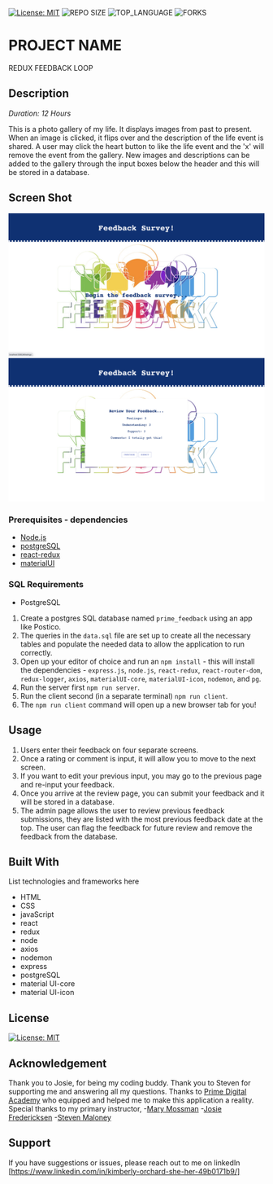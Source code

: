 [![License: MIT](https://img.shields.io/badge/License-MIT-yellow.svg)](https://opensource.org/licenses/MIT)
![REPO SIZE](https://img.shields.io/github/repo-size/korchard/redux-feedback-loop?style=flat-square)
![TOP_LANGUAGE](https://img.shields.io/github/languages/top/korchard/redux-feedback-loop?style=flat-square)
![FORKS](https://img.shields.io/github/forks/korchard/redux-feedback-loop.svg?style=social)

# PROJECT NAME

REDUX FEEDBACK LOOP

## Description

_Duration: 12 Hours_

This is a photo gallery of my life. It displays images from past to present. When an image is clicked, it flips over and the description of the life event is shared. A user may click the heart button to like the life event and the 'x' will remove the event from the gallery. New images and descriptions can be added to the gallery through the input boxes below the header and this will be stored in a database. 

## Screen Shot

![feedback_survey](./public/images/ss1.png)
![feedback_survey](./public/images/ss2.png)

### Prerequisites - dependencies

- [Node.js](https://nodejs.org/en/)
- [postgreSQL](https://www.postgresql.org/download/)
- [react-redux](https://redux.js.org/introduction/installation)
- [materialUI](https://material-ui.com/getting-started/installation/)

### SQL Requirements
- PostgreSQL

1. Create a postgres SQL database named `prime_feedback` using an app like Postico.
2. The queries in the `data.sql` file are set up to create all the necessary tables and populate the needed data to allow the application to run correctly. 
3. Open up your editor of choice and run an `npm install` - this will install the dependencies - `express.js`, `node.js`, `react-redux`, `react-router-dom`, `redux-logger`, `axios`, `materialUI-core`, `materialUI-icon`, `nodemon`, and `pg`.
4. Run the server first `npm run server`.
5. Run the client second (in a separate terminal) `npm run client`.
6. The `npm run client` command will open up a new browser tab for you!

## Usage

1. Users enter their feedback on four separate screens.
2. Once a rating or comment is input, it will allow you to move to the next screen.
3. If you want to edit your previous input, you may go to the previous page and re-input your feedback.
4. Once you arrive at the review page, you can submit your feedback and it will be stored in a database.
5. The admin page allows the user to review previous feedback submissions, they are listed with the most previous feedback date at the top. The user can flag the feedback for future review and remove the feedback from the database.

## Built With

List technologies and frameworks here
- HTML
- CSS
- javaScript
- react
- redux
- node
- axios
- nodemon
- express
- postgreSQL
- material UI-core
- material UI-icon

## License

[![License: MIT](https://img.shields.io/badge/License-MIT-yellow.svg)](https://opensource.org/licenses/MIT)

## Acknowledgement

Thank you to Josie, for being my coding buddy. Thank you to Steven for supporting me and answering all my questions. Thanks to [Prime Digital Academy](www.primeacademy.io) who equipped and helped me to make this application a reality. Special thanks to my primary instructor, 
-[Mary Mossman](https://github.com/mbMosman)
-[Josie Fredericksen](https://github.com/freder48)
-[Steven Maloney](https://github.com/sdeda1us)

## Support

If you have suggestions or issues, please reach out to me on linkedIn [https://www.linkedin.com/in/kimberly-orchard-she-her-49b0171b9/]
